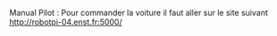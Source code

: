 Manual Pilot :  Pour commander la voiture il faut aller sur le site suivant http://robotpi-04.enst.fr:5000/
